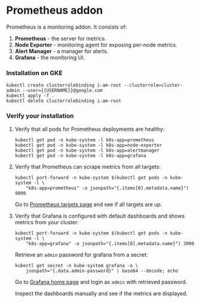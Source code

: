 # Prometheus addon

Prometheus is a monitoring addon. It consists of:

1.  **Prometheus** - the server for metrics.
1.  **Node Exporter** - monitoring agent for exposing per-node metrics.
1.  **Alert Manager** - a manager for alerts.
1.  **Grafana** - the monitoring UI.

### Installation on GKE

```
kubectl create clusterrolebinding i-am-root --clusterrole=cluster-admin --user={{USERNAME}}@google.com
kubectl apply -f .
kubectl delete clusterrolebinding i-am-root
```

### Verify your installation

1.  Verify that all pods for Prometheus deployments are healthy:

    ```
    kubectl get pod -n kube-system -l k8s-app=prometheus
    kubectl get pod -n kube-system -l k8s-app=node-exporter
    kubectl get pod -n kube-system -l k8s-app=alertmanager
    kubectl get pod -n kube-system -l k8s-app=grafana
    ```

1.  Verify that Prometheus can scrape metrics from all targets:

    ```
    kubectl port-forward -n kube-system $(kubectl get pods -n kube-system -l \
        "k8s-app=prometheus" -o jsonpath="{.items[0].metadata.name}") 9090
    ```

    Go to [Prometheus targets page](http://localhost:9090/targets) and see if
    all targets are up.

1.  Verify that Grafana is configured with default dashboards and shows metrics
    from your cluster:

    ```
    kubectl port-forward -n kube-system $(kubectl get pods -n kube-system -l \
        "k8s-app=grafana" -o jsonpath="{.items[0].metadata.name}") 3000
    ```

    Retrieve an `admin` password for grafana from a secret:

    ```
    kubectl get secret -n kube-system grafana -o \
        jsonpath="{.data.admin-password}" | base64 --decode; echo
    ```

    Go to [Grafana home page](http://localhost:3000) and login as `admin` with
    retrieved password.

    Inspect the dashboards manually and see if the metrics are displayed.
